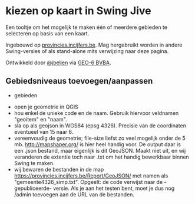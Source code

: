 # kiezen op kaart in Swing Jive

Een tooltje om het mogelijk te maken één of meerdere gebieden te selecteren op basis van een kaart.

Ingebouwd op [provincies.incijfers.be](https://provincies.incijfers.be/databank?report=kiezen_op_kaart&keepworkspace=true). Mag  hergebruikt worden in andere Swing-versies of als stand-alone mits verwijzing naar deze pagina.

Ontwikkeld door [@jbelien](https://github.com/jbelien) via [GEO-6 BVBA](https://geo6.be/).

## Gebiedsniveaus toevoegen/aanpassen

* gebieden
- open je geometrie in QGIS
- hou enkel de unieke code en de naam. Gebruik hiervoor veldnamen "geoitem" en "naam".
- sla op als geojson in WGS84 (epsg 4326). Precisie van de coordinaten eventueel van 15 naar 6. 
- vereenvoudig de geometrie; file-size liefst zo veel mogelijk onder de 5 mb. http://mapshaper.org/ is hier heel handig voor. De output daar is een .json bestand, maar eigenlijk is dit GeoJSON. Maakt niet uit, en wij veranderen de extentie toch naar .txt om het handig bewerkbaar binnen Swing te maken.
- wij bewaren de bestanden in de map https://provincies.incijfers.be/Report/GeoJSON/ met namen als "gemeente4326_simp.txt". Opgeelt: de code verwijst naar de -gepubliceerde- versie. Als je aan het testen bent, moet je dus nog /admin toevoegen aan de URL van de bestanden.
